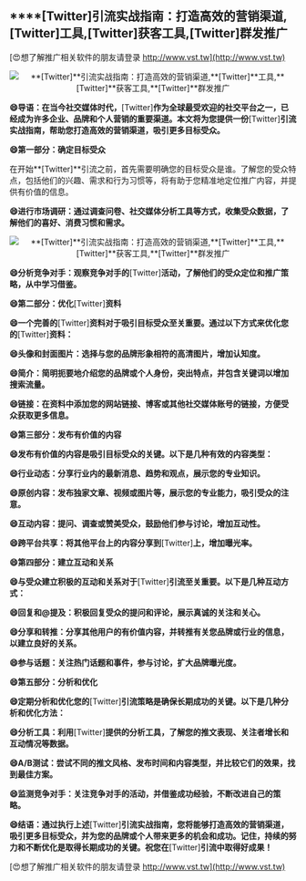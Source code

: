## ****[Twitter]**引流实战指南：打造高效的营销渠道,**[Twitter]**工具,**[Twitter]**获客工具,**[Twitter]**群发推广**

[😍想了解推广相关软件的朋友请登录 http://www.vst.tw](http://www.vst.tw)

 <center><img src="https://vst.tw/MP4/tuiguang/png/4.png" alt="**[Twitter]**引流实战指南：打造高效的营销渠道,**[Twitter]**工具,**[Twitter]**获客工具,**[Twitter]**群发推广"></center>

**😄导语：在当今社交媒体时代，**[Twitter]**作为全球最受欢迎的社交平台之一，已经成为许多企业、品牌和个人营销的重要渠道。本文将为您提供一份**[Twitter]**引流实战指南，帮助您打造高效的营销渠道，吸引更多目标受众。**

**😄第一部分：确定目标受众**

在开始**[Twitter]**引流之前，首先需要明确您的目标受众是谁。了解您的受众特点，包括他们的兴趣、需求和行为习惯等，将有助于您精准地定位推广内容，并提供有价值的信息。

**😄进行市场调研：通过调查问卷、社交媒体分析工具等方式，收集受众数据，了解他们的喜好、消费习惯和需求。**

 <center><img src="https://vst.tw/MP4/tuiguang/png/6.png" alt="**[Twitter]**引流实战指南：打造高效的营销渠道,**[Twitter]**工具,**[Twitter]**获客工具,**[Twitter]**群发推广"></center>

**😄分析竞争对手：观察竞争对手的**[Twitter]**活动，了解他们的受众定位和推广策略，从中学习借鉴。**

**😄第二部分：优化**[Twitter]**资料**

**😄一个完善的**[Twitter]**资料对于吸引目标受众至关重要。通过以下方式来优化您的**[Twitter]**资料：**

**😄头像和封面图片：选择与您的品牌形象相符的高清图片，增加认知度。**

**😄简介：简明扼要地介绍您的品牌或个人身份，突出特点，并包含关键词以增加搜索流量。**

**😄链接：在资料中添加您的网站链接、博客或其他社交媒体账号的链接，方便受众获取更多信息。**

**😄第三部分：发布有价值的内容**

**😄发布有价值的内容是吸引目标受众的关键。以下是几种有效的内容类型：**

**😄行业动态：分享行业内的最新消息、趋势和观点，展示您的专业知识。**

**😄原创内容：发布独家文章、视频或图片等，展示您的专业能力，吸引受众的注意。**

**😄互动内容：提问、调查或赞美受众，鼓励他们参与讨论，增加互动性。**

**😄跨平台共享：将其他平台上的内容分享到**[Twitter]**上，增加曝光率。**

**😄第四部分：建立互动和关系**

**😄与受众建立积极的互动和关系对于**[Twitter]**引流至关重要。以下是几种互动方式：**

**😄回复和@提及：积极回复受众的提问和评论，展示真诚的关注和关心。**

**😄分享和转推：分享其他用户的有价值内容，并转推有关您品牌或行业的信息，以建立良好的关系。**

**😄参与话题：关注热门话题和事件，参与讨论，扩大品牌曝光度。**

**😄第五部分：分析和优化**

**😄定期分析和优化您的**[Twitter]**引流策略是确保长期成功的关键。以下是几种分析和优化方法：**

**😄分析工具：利用**[Twitter]**提供的分析工具，了解您的推文表现、关注者增长和互动情况等数据。**

**😄A/B测试：尝试不同的推文风格、发布时间和内容类型，并比较它们的效果，找到最佳方案。**

**😄监测竞争对手：关注竞争对手的活动，并借鉴成功经验，不断改进自己的策略。**

**😄结语：通过执行上述**[Twitter]**引流实战指南，您将能够打造高效的营销渠道，吸引更多目标受众，并为您的品牌或个人带来更多的机会和成功。记住，持续的努力和不断优化是取得长期成功的关键。祝您在**[Twitter]**引流中取得好成果！**

[😍想了解推广相关软件的朋友请登录 http://www.vst.tw](http://www.vst.tw)



